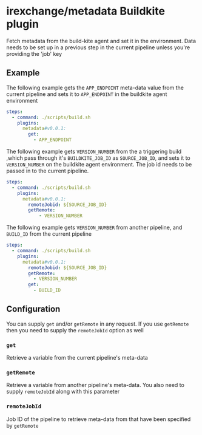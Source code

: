 # irexchange/metadata Buildkite plugin

Fetch metadata from the build-kite agent and set it in the environment. Data needs to be set up in a previous step in the current pipeline unless you're providing the 'job' key

## Example

The following example gets the `APP_ENDPOINT` meta-data value from the current pipeline and sets it to `APP_ENDPOINT` in the buildkite agent environment 

```yaml
steps: 
  - command: ./scripts/build.sh
    plugins:
      metadata#v0.0.1:
        get:
          - APP_ENDPOINT
```

The following example gets `VERSION_NUMBER` from the a triggering build ,which pass through it's `BUILDKITE_JOB_ID` as `SOURCE_JOB_ID`, and sets it to `VERSION_NUMBER` on the buildkite agent environment. The job id needs to be passed in to the current pipeline. 

```yaml
steps: 
  - command: ./scripts/build.sh
    plugins:
      metadata#v0.0.1:
        remoteJobid: ${SOURCE_JOB_ID}
        getRemote:
            - VERSION_NUMBER
```

The following example gets `VERSION_NUMBER` from another pipeline, and `BUILD_ID` from the current pipeline

```yaml
steps: 
  - command: ./scripts/build.sh
    plugins:
      metadata#v0.0.1:
        remoteJobid: ${SOURCE_JOB_ID}
        getRemote:
          - VERSION_NUMBER
        get:
          - BUILD_ID
```
## Configuration

You can supply `get` and/or `getRemote` in any request. If you use `getRemote` then you need to supply the `remoteJobId` option as well

### `get` 
Retrieve a variable from the current pipeline's meta-data

### `getRemote`
Retrieve a variable from another pipeline's meta-data. You also need to supply `remoteJobId` along with this parameter

### `remoteJobId`
Job ID of the pipeline to retrieve meta-data from that have been specified by `getRemote`